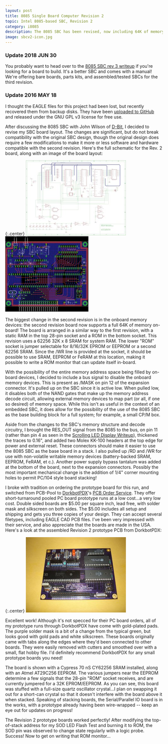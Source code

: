 ```yaml
---
layout: post
title: 8085 Single Board Computer Revision 2
topic: Intel 8085-based SBC, Revision 2
category: i8085
description: The 8085 SBC has been revised, now including 64K of memory devices on-board, a cleaner layout, thicker traces, a few more expansion bus signals, and corner mounting holes!
image: sbcv2-icon.jpg
---
```


### Update 2018 JUN 30

You probably want to head over to the [8085 SBC rev 3 writeup](/~glitch/2018/06/30/8085-sbc-rev3) if you're looking for a board to build. It's a better SBC and comes with a manual! We're offering bare boards, parts kits, and assembled/tested SBCs for the third revision.

### Update 2016 MAY 18

I thought the EAGLE files for this project had been lost, but recently recovered them from backup disks. They have been [uploaded to GitHub](https://github.com/glitchwrks/8085_sbc) and released under the GNU GPL v3 license for free use.

After discussing the 8085 SBC with John Wilson of [D-Bit](http://www.dbit.com/), I decided to revise my SBC board layout. The changes are significant, but do not break compatibility with the original SBC design, though the original design does require a few modifications to make it more or less software and hardware compatible with the second revision. Here's the full schematic for the Rev. 2 board, along with an image of the board layout:

{:.center}
[![Schematic](/images/i8085/sbcv2/scaled/schematic.jpg)](/images/i8085/sbcv2/schematic.png) [![Layout](/images/i8085/sbcv2/scaled/layout.jpg)](/images/i8085/sbcv2/layout.png)

The biggest change in the second revision is in the onboard memory devices: the second revision board now supports a full 64K of memory on-board! The board is arranged in a similar way to the first revision, with a static RAM in the top 28-pin socket and a ROM in the bottom socket. This revision uses a 62256 32K x 8 SRAM for system RAM. The lower "ROM" socket is jumper selectable for 8/16/32K EPROM or EEPROM or a second 62256 SRAM. Since the /WR line is provided at the socket, it should be possible to use SRAM, EEPROM or FeRAM at this location, making it possible to write a ROM monitor that can update itself in-board.

With the possibility of the entire memory address space being filled by on-board devices, I decided to include a bus signal to disable the onboard memory devices. This is present as /MASK on pin 12 of the expansion connector. It's pulled up on the SBC since it is active low. When pulled low, it disables both of the NAND gates that make up the memory address decode circuit, allowing external memory devices to map part (or all, if one so desired) of memory space. While this isn't as useful in the context of an embedded SBC, it does allow for the possibility of the use of the 8085 SBC as the base building block for a full system; for example, a small CP/M box.

Aside from the changes to the SBC's memory structure and decode circuitry, I brought the RES_OUT signal from the 8085 to the bus, on pin 11 (rather than pin 4 as seen in the [Scrolling LED Display Writeup](/~glitch/2010/09/19/scrolling-display)), thickened the traces to 0.16", and added two Molex KK-100 headers at the top edge for power and external reset. These connectors should make it easier to use the 8085 SBC as the base board in a stack. I also pulled up /RD and /WR for use with non-volatile writable memory devices (battery-backed SRAM, EEPROM, FeRAM, et c.). Another power supply bypass tantalum was added at the bottom of the board, next to the expansion connectors. Possibly the most important mechanical change is the addition of 1/4" corner mounting holes to permit PC/104 style board stacking!

I broke with tradition on ordering the prototype board for this run, and switched from PCB-Pool to [DorkbotPDX](http://dorkbotpdx.org/)'s [PCB Order Service](http://dorkbotpdx.org/wiki/pcb_order). They offer short-turnaround pooled PC board prototype runs at a low cost...a very low cost. Double sided boards are $5.00 per square inch, lead free, with solder mask and silkscreen on both sides. The $5.00 includes all setup and shipping and gets you three copies of your design. They can accept several filetypes, including EAGLE CAD PCB files. I've been very impressed with their service, and also appreciate that the boards are made in the USA. Here's a look at the assembled Revision 2 prototype PCB from DorkbotPDX:

{:.center}
[![Assembled PCB](/images/i8085/sbcv2/scaled/assembled.jpg)](/images/i8085/sbcv2/assembled.jpg)

Excellent work! Although it's not specced for their PC board orders, all of my prototype runs through DorkbotPDX have come with gold-plated pads. The purple solder mask is a bit of a change from the typical green, but looks good with gold pads and white silkscreen. These boards originally came with tabs along the edges where they'd been connected to other boards. They were easily removed with cutters and smoothed over with a small, flat hobby file. I'd definitely recommend DorkbotPDX for any small prototype boards you need!

The board is shown with a Cypress 70 nS CY62256 SRAM installed, along with an Atmel AT29C256 EEPROM. The various jumpers near the EEPROM determine a few signals that the 28-pin "ROM" socket receives, and are currently jumpered for a 32K EPROM/EEPROM. As you can see, this board was stuffed with a full-size quartz oscillator crystal...I plan on swapping it out for a short-can crystal so that it doesn't interfere with the board above it when stacked. Speaking of stacking boards, the Serial/Parallel IO board is in the works, with a prototype already having been wire-wrapped -- keep an eye out for updates on progress!

The Revision 2 prototype boards worked perfectly! After modifying the top-of-stack address for my SOD LED Flash Test and burning it to ROM, the SOD pin was observed to change state regularly with a logic probe. Success! Now to get on writing that ROM monitor... 
